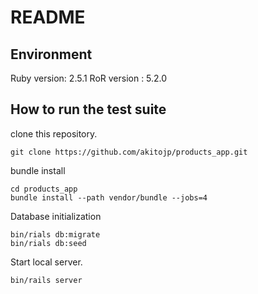 # README

## Environment
Ruby version: 2.5.1
RoR version : 5.2.0

## How to run the test suite

clone this repository.
```
git clone https://github.com/akitojp/products_app.git
```

bundle install
```
cd products_app
bundle install --path vendor/bundle --jobs=4
```

Database initialization
```
bin/rials db:migrate
bin/rials db:seed
```

Start local server.
```
bin/rails server
```
